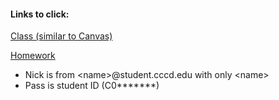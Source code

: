 #### Links to click:

[Class (similar to Canvas)](https://piazza.com/class/jq72bngvwwb27r)

[Homework](http://cs170-console.appspot.com/)

  - Nick is from \<name\>@student.cccd.edu with only \<name\>
  - Pass is student ID (C0*******)
